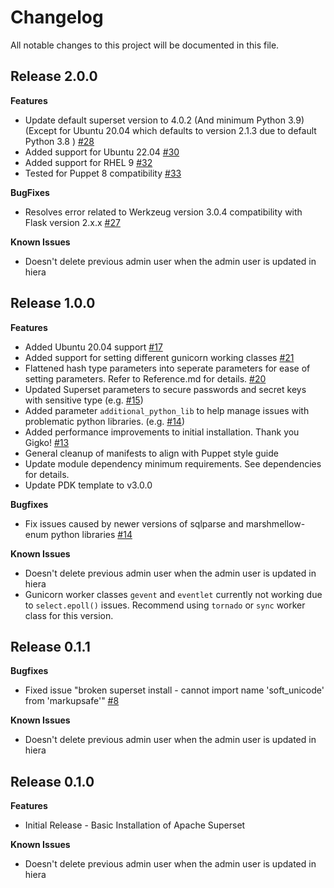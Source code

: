# Changelog

All notable changes to this project will be documented in this file.

## Release 2.0.0
**Features**
* Update default superset version to 4.0.2 (And minimum Python 3.9) (Except for Ubuntu 20.04 which defaults to version 2.1.3 due to default Python 3.8 ) [#28](https://github.com/jortencio/superset/pull/28)
* Added support for Ubuntu 22.04 [#30](https://github.com/jortencio/superset/pull/30)
* Added support for RHEL 9 [#32](https://github.com/jortencio/superset/pull/32)
* Tested for Puppet 8 compatibility [#33](https://github.com/jortencio/superset/pull/33)

**BugFixes**
* Resolves error related to Werkzeug version 3.0.4 compatibility with Flask version 2.x.x [#27](https://github.com/jortencio/superset/issues/27)

**Known Issues**
* Doesn't delete previous admin user when the admin user is updated in hiera


## Release 1.0.0
**Features**
* Added Ubuntu 20.04 support [#17](https://github.com/jortencio/superset/pull/17)
* Added support for setting different gunicorn working classes [#21](https://github.com/jortencio/superset/pull/21)
* Flattened hash type parameters into seperate parameters for ease of setting parameters.  Refer to Reference.md for details. [#20](https://github.com/jortencio/superset/pull/20)
* Updated Superset parameters to secure passwords and secret keys with sensitive type (e.g. [#15](https://github.com/jortencio/superset/pull/15))
* Added parameter `additional_python_lib` to help manage issues with problematic python libraries. (e.g. [#14](https://github.com/jortencio/superset/pull/14))
* Added performance improvements to initial installation.  Thank you Gigko! [#13](https://github.com/jortencio/superset/pull/13)
* General cleanup of manifests to align with Puppet style guide
* Update module dependency minimum requirements.  See dependencies for details.
* Update PDK template to v3.0.0

**Bugfixes**
* Fix issues caused by newer versions of sqlparse and marshmellow-enum python libraries [#14](https://github.com/jortencio/superset/pull/14)

**Known Issues**
* Doesn't delete previous admin user when the admin user is updated in hiera
* Gunicorn worker classes `gevent` and `eventlet` currently not working due to `select.epoll()` issues.  Recommend using `tornado` or `sync` worker class for this version.

## Release 0.1.1
**Bugfixes**
* Fixed issue "broken superset install - cannot import name 'soft_unicode' from 'markupsafe'" [#8](https://github.com/jortencio/superset/issues/8)

**Known Issues**
* Doesn't delete previous admin user when the admin user is updated in hiera

## Release 0.1.0

**Features**
* Initial Release - Basic Installation of Apache Superset

**Known Issues**
* Doesn't delete previous admin user when the admin user is updated in hiera
